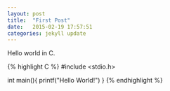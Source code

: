 ```yaml
---
layout: post
title:  "First Post"
date:   2015-02-19 17:57:51
categories: jekyll update
---
```

Hello world in C. 

{% highlight C %}
#include <stdio.h>

int main(){
    printf("Hello World!")
}
{% endhighlight %}

[jekyll]:      http://jekyllrb.com
[jekyll-gh]:   https://github.com/jekyll/jekyll
[jekyll-help]: https://github.com/jekyll/jekyll-help


